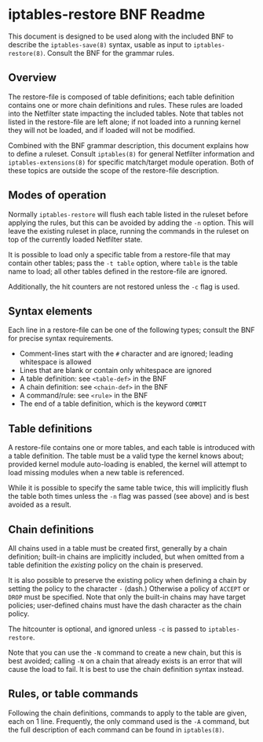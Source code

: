 iptables-restore BNF Readme
====

This document is designed to be used along with the included BNF to describe the
`iptables-save(8)` syntax, usable as input to `iptables-restore(8)`. Consult the
BNF for the grammar rules.

Overview
----

The restore-file is composed of table definitions; each table definition
contains one or more chain definitions and rules. These rules are loaded into
the Netfilter state impacting the included tables. Note that tables not listed
in the restore-file are left alone; if not loaded into a running kernel they
will not be loaded, and if loaded will not be modified.

Combined with the BNF grammar description, this document explains how to define
a ruleset. Consult `iptables(8)` for general Netfilter information and
`iptables-extensions(8)` for specific match/target module operation. Both of
these topics are outside the scope of the restore-file description.

Modes of operation
----

Normally `iptables-restore` will flush each table listed in the ruleset before
applying the rules, but this can be avoided by adding the `-n` option. This will
leave the existing ruleset in place, running the commands in the ruleset on top
of the currently loaded Netfilter state.

It is possible to load only a specific table from a restore-file that may
contain other tables; pass the `-t table` option, where `table` is the table
name to load; all other tables defined in the restore-file are ignored.

Additionally, the hit counters are not restored unless the `-c` flag is used.

Syntax elements
----

Each line in a restore-file can be one of the following types; consult the BNF
for precise syntax requirements.

 * Comment-lines start with the `#` character and are ignored; leading
   whitespace is allowed
 * Lines that are blank or contain only whitespace are ignored
 * A table definition: see `<table-def>` in the BNF
 * A chain definition: see `<chain-def>` in the BNF
 * A command/rule: see `<rule>` in the BNF
 * The end of a table definition, which is the keyword `COMMIT`

Table definitions
----

A restore-file contains one or more tables, and each table is introduced with a
table definition. The table must be a valid type the kernel knows about;
provided kernel module auto-loading is enabled, the kernel will attempt to load
missing modules when a new table is referenced.

While it is possible to specify the same table twice, this will implicitly flush
the table both times unless the `-n` flag was passed (see above) and is best
avoided as a result.

Chain definitions
----

All chains used in a table must be created first, generally by a chain
definition; built-in chains are implicitly included, but when omitted from a
table definition the *existing* policy on the chain is preserved.

It is also possible to preserve the existing policy when defining a chain by
setting the policy to the character `-` (dash.) Otherwise a policy of `ACCEPT`
or `DROP` must be specified. Note that only the built-in chains may have target
policies; user-defined chains must have the dash character as the chain policy.

The hitcounter is optional, and ignored unless `-c` is passed to
`iptables-restore`.

Note that you can use the `-N` command to create a new chain, but this is best
avoided; calling `-N` on a chain that already exists is an error that will cause
the load to fail. It is best to use the chain definition syntax instead.

Rules, or table commands
----

Following the chain definitions, commands to apply to the table are given, each
on 1 line. Frequently, the only command used is the `-A` command, but the full
description of each command can be found in `iptables(8)`.

